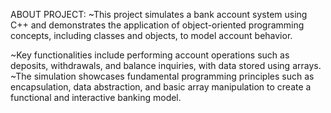 ABOUT PROJECT:
~This project simulates a bank account system using C++ 
and demonstrates the application of object-oriented programming concepts, including classes and objects, to model account behavior. 

~Key functionalities include performing account operations such as deposits, withdrawals, and balance inquiries, with data stored using arrays. 
~The simulation showcases fundamental programming principles such as encapsulation, data abstraction, 
and basic array manipulation to create a functional and interactive banking model. 
